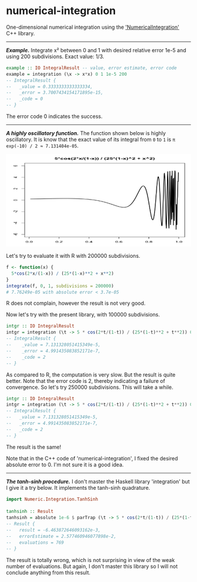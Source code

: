 # numerical-integration

One-dimensional numerical integration using the 
['NumericalIntegration'](https://github.com/tbs1980/NumericalIntegration) C++ library.

___

***Example.*** Integrate x² between 0 and 1 with desired relative error 1e-5 and 
using 200 subdivisions. Exact value: 1/3.

```haskell
example :: IO IntegralResult -- value, error estimate, error code
example = integration (\x -> x*x) 0 1 1e-5 200
-- IntegralResult {
--   _value = 0.3333333333333334, 
--   _error = 3.7007434154171895e-15, 
--   _code = 0
-- }
```

The error code 0 indicates the success.

___

***A highly oscillatory function.*** The function shown below is highly 
oscillatory. It is know that the exact value of its integral from `0` to `1` 
is `π exp(-10) / 2 ≈ 7.131404e-05`.

![](images/oscillatoryFunction.gif)

Let's try to evaluate it with R with 200000 subdivisions. 

```r
f <- function(x) {
  5*cos(2*x/(1-x)) / (25*(1-x)**2 + x**2)
}
integrate(f, 0, 1, subdivisions = 200000)
# 7.76249e-05 with absolute error < 3.7e-05
```
R does not complain, however the result is not very good. 

Now let's try with the present library, with 100000 subdivisions.

```haskell
intgr :: IO IntegralResult 
intgr = integration (\t -> 5 * cos(2*t/(1-t)) / (25*(1-t)**2 + t**2)) 0 1 1e-4 100000
-- IntegralResult {
--    _value = 7.131328051415349e-5, 
--    _error = 4.991435083852171e-7, 
--    _code = 2
-- }
```
As compared to R, the computation is very slow. But the result is quite better. 
Note that the error code is 2, thereby indicating a failure of convergence. 
So let's try 250000 subdivisions. This will take a while.

```haskell
intgr :: IO IntegralResult 
intgr = integration (\t -> 5 * cos(2*t/(1-t)) / (25*(1-t)**2 + t**2)) 0 1 1e-4 250000
-- IntegralResult {
--   _value = 7.131328051415349e-5, 
--   _error = 4.991435083852171e-7, 
--   _code = 2
-- }
```

The result is the same!

Note that in the C++ code of 'numerical-integration', I fixed the desired 
absolute error to 0. I'm not sure it is a good idea.

___

***The tanh-sinh procedure.***
I don't master the Haskell library 'integration' but I give it a try below. 
It implements the tanh-sinh quadrature.

```haskell
import Numeric.Integration.TanhSinh

tanhsinh :: Result
tanhsinh = absolute 1e-6 $ parTrap (\t -> 5 * cos(2*t/(1-t)) / (25*(1-t)**2 + t**2)) 0 1
-- Result {
--   result = -6.463872646093162e-3, 
--   errorEstimate = 2.577460946077898e-2, 
--   evaluations = 769
-- }
```
The result is totally wrong, which is not surprising in view of the weak 
number of evaluations. But again, I don't master this library so I will
not conclude anything from this result.
